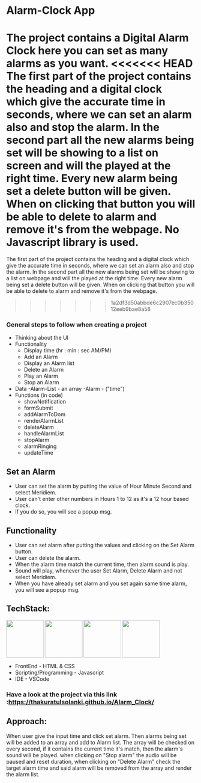 # Alarm-Clock App
The project contains a Digital Alarm Clock here you can set as many alarms as you want. 
<<<<<<< HEAD
The first part of the project contains the heading and a digital clock which give the accurate time in seconds, where we can set an alarm also and stop the alarm. In the second part all the new alarms being set will be showing to a list on screen and will the played at the right time. Every new alarm being set a delete button will be given. When on clicking that button you will be able to delete to alarm and remove it's from the webpage.
No Javascript library is used.
=======
The first part of the project contains the heading and a digital clock which give the accurate time in seconds, where we can set an alarm also and stop the alarm. In the second part all the new alarms being set will be showing to a list on webpage and will the played at the right time. Every new alarm being set a delete button will be given. When on clicking that button you will be able to delete to alarm and remove it's from the webpage.
>>>>>>> 1a2df3d50abbde6c2907ec0b35012eeb9bae8a58


### General steps to follow when creating a project

- Thinking about the UI
- Functionality
    - Display time (hr : min : sec AM/PM)
    - Add an Alarm
    - Display an Alarm list
    - Delete an Alarm
    - Play an Alarm
    - Stop an Alarm
- Data
    -Alarm-List - an array
    -Alarm - ("time")
- Functions (in code)
    - showNotification
    - formSubmit
    - addAlarmToDom
    - renderAlarmList
    - deleteAlarm
    - handleAlarmList
    - stopAlarm
    - alarmRinging
    - updateTime


## Set an Alarm 
- User can set the alarm by putting the value of Hour Minute Second and select Meridiem.
- User can't enter other numbers in Hours 1 to 12 as it's a 12 hour based clock.
- If you do so, you will see a popup msg.

## Functionality
- User can set alarm after putting the values and clicking on the Set Alarm button.
- User can delete the alarm.
- When the alarm time match the current time, then alarm sound is play.
- Sound will play, whenever the user Set Alarm, Delete Alarm and not select Meridiem.
- When you have already set alarm and you set again same time alarm, you will see a popup msg.

## TechStack: 
<img align="left" src="https://user-images.githubusercontent.com/18380165/224329335-3cdf989b-bdce-41e6-82dc-7d4c50d5f283.png" width="100" height="100">
<img align="left" src="https://user-images.githubusercontent.com/18380165/224329345-7363d693-4f27-4a58-8c9e-086d8a3fa420.png" width="100" height="100">
<img align="left" src="https://user-images.githubusercontent.com/18380165/224332427-426a3fbb-e25d-4deb-a832-666ae2e2e418.png" width="100" height="100">
<img  src="https://user-images.githubusercontent.com/18380165/224329339-a5174b23-1a5c-4ae4-95c8-ead20a29d77e.png" width="100" height="100">

- FrontEnd - HTML & CSS
- Scripting/Programming - Javascript
- IDE - VSCode

### Have a look at the project via this link :https://thakuratulsolanki.github.io/Alarm_Clock/

## Approach:
When user give the input time and click set alarm. Then alarms being set will be added to an array and add to Alarm list. The array will be checked on every second, if it contains the current time it's match, then the alarm's sound will be played. 
when clicking on "Stop alarm" the audio will be paused and reset duration, when clicking on "Delete Alarm" check the target alarm time and said alarm will be removed from the array and render the alarm list. 
